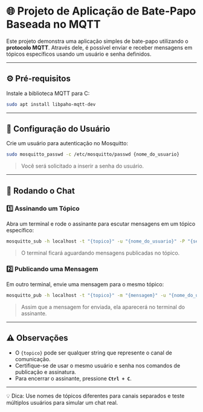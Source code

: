 # 🌐 Projeto de Aplicação de Bate-Papo Baseada no MQTT

Este projeto demonstra uma aplicação simples de bate-papo utilizando o **protocolo MQTT**. Através dele, é possível enviar e receber mensagens em tópicos específicos usando um usuário e senha definidos.

---

## ⚙️ Pré-requisitos

Instale a biblioteca MQTT para C:

```bash
sudo apt install libpaho-mqtt-dev
```

---

## 🔑 Configuração do Usuário

Crie um usuário para autenticação no Mosquitto:

```bash
sudo mosquitto_passwd -c /etc/mosquitto/passwd {nome_do_usuario}
```

> Você será solicitado a inserir a senha do usuário.

---

## 🚀 Rodando o Chat

### 1️⃣ Assinando um Tópico

Abra um terminal e rode o assinante para escutar mensagens em um tópico específico:

```bash
mosquitto_sub -h localhost -t "{topico}" -u "{nome_do_usuario}" -P "{senha_do_usuario}"
```

> O terminal ficará aguardando mensagens publicadas no tópico.

### 2️⃣ Publicando uma Mensagem

Em outro terminal, envie uma mensagem para o mesmo tópico:

```bash
mosquitto_pub -h localhost -t "{topico}" -m "{mensagem}" -u "{nome_do_usuario}" -P "{senha_do_usuario}"
```

> Assim que a mensagem for enviada, ela aparecerá no terminal do assinante.

---

## ⚠️ Observações

* O `{topico}` pode ser qualquer string que represente o canal de comunicação.
* Certifique-se de usar o mesmo usuário e senha nos comandos de publicação e assinatura.
* Para encerrar o assinante, pressione **`Ctrl + C`**.

---

💡 Dica: Use nomes de tópicos diferentes para canais separados e teste múltiplos usuários para simular um chat real.
